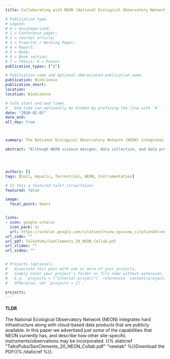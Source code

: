 ```yaml
---
title: Collaborating with NEON (National Ecological Observatory Network)

# Publication type.
# Legend: 
# 0 = Uncategorized; 
# 1 = Conference paper; 
# 2 = Journal article;
# 3 = Preprint / Working Paper; 
# 4 = Report; 
# 5 = Book; 
# 6 = Book section;
# 7 = Thesis; 8 = Patent
publication_types: ["2"]

# Publication name and optional abbreviated publication name.
publication: BioScience
publication_short: 
location: 
location: BioScience

# Talk start and end times.
#   End time can optionally be hidden by prefixing the line with `#`.
date: "2020-02-01"
date_end: 
all_day: true



summary: The National Ecological Observatory Network (NEON) integrates hard infrastructure along with cloud-based data products that are publicly available. In this paper we advertised just *some* of the capabilities that NEON currently has, and describe how other site-specific instruments/observations may be incorporated. 

abstract: "Although NEON science designs, data collection, and data processing are highly standardized, there are a wide range of subsystems (e.g., soil array, groundwater wells) and sampling plots (e.g., tower plots, distributed plots) contributing to NEON’s catalog of open source data products. Understanding the distribution and purpose of subsystems and plots is the first step toward effectively leveraging NEON data. Second is access to contextual site information to aid researchers in interpreting NEON data or planning future collaborations with the observatory. To assist in that understanding, we have compiled important information (see the supplemental material) about NEON sites, measurement subsystems, plot types, and the data originating from them."




authors: []
tags: [Soil, Aquatic, Terrestrial, NEON, Instrumentation]

# Is this a featured talk? (true/false)
featured: false

image: 
  focal_point: Smart


links:
- icon: google-scholar 
  icon_pack: ai
  url: https://scholar.google.com/citations?view_op=view_citation&hl=en&user=miYEsFoAAAAJ&citation_for_view=miYEsFoAAAAJ:LkGwnXOMwfcC
url_code: ""
url_pdf: TalksPubs/SanClements_20_NEON_Collab.pdf
url_slides: ""
url_video: ""


# Projects (optional).
#   Associate this post with one or more of your projects.
#   Simply enter your project's folder or file name without extension.
#   E.g. `projects = ["internal-project"]` references `content/project/deep-learning/index.md`.
#   Otherwise, set `projects = []`.

projects:
---
```

#### TLDR  
The National Ecological Observatory Network (NEON) integrates hard infrastructure along with cloud-based data products that are publicly available. In this paper we advertised just *some* of the capabilities that NEON currently has, and describe how other site-specific instruments/observations may be incorporated. {{% staticref "TalksPubs/SanClements_20_NEON_Collab.pdf" "newtab" %}}Download the PDF{{% /staticref %}}. 


